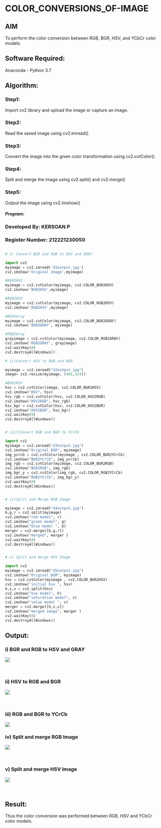 # COLOR_CONVERSIONS_OF-IMAGE
## AIM
To perform the color conversion between RGB, BGR, HSV, and YCbCr color models.

## Software Required:
Anaconda - Python 3.7
## Algorithm:
### Step1:

Import cv2 library and upload the image or capture an image.
</br>

### Step2:

Read the saved image using cv2.imread().


### Step3:

Convert the image into the given color transformation using cv2.cvtColor().<br>

### Step4:

Split and merge the image using cv2.split() and cv2.merge()<br>

### Step5:
Output the image using cv2.imshow()
<br>

##### Program:
### Developed By: KERSOAN P
### Register Number: 212221230050 
```python

# i) Convert BGR and RGB to HSV and GRAY

import cv2
myimage = cv2.imread('d1output.jpg')
cv2.imshow('Original Image',myimage)

#BGR2HSV
myimage = cv2.cvtColor(myimage, cv2.COLOR_BGR2HSV)
cv2.imshow('BGR2HSV',myimage)

#RGB2HSV
myimage = cv2.cvtColor(myimage, cv2.COLOR_RGB2HSV)
cv2.imshow('RGB2HSV',myimage)

#BGR2Gray
myimage = cv2.cvtColor(myimage, cv2.COLOR_BGR2GRAY)
cv2.imshow('BGR2GRAY', myimage)

#RGB2Gray
grayimage = cv2.cvtColor(myimage, cv2.COLOR_RGB2GRAY)
cv2.imshow('RGB2GRAY', grayimage)
cv2.waitKey(0) 
cv2.destroyAllWindows()

# ii)Convert HSV to RGB and BGR

myimage = cv2.imread("d2output.jpg")
image= cv2.resize(myimage, (465,324))

#BGR2HSV
hsv = cv2.cvtColor(image, cv2.COLOR_BGR2HSV)
cv2.imshow("HSV", hsv)
hsv_rgb = cv2.cvtColor(hsv, cv2.COLOR_HSV2RGB)
cv2.imshow("HSV2RGB", hsv_rgb)
hsv_bgr = cv2.cvtColor(hsv, cv2.COLOR_HSV2BGR)
cv2.imshow("HSV2BGR", hsv_bgr)
cv2.waitKey(0)
cv2.destroyAllWindows()


# iii)Convert RGB and BGR to YCrCb

import cv2
myimage = cv2.imread("d3output.jpg")
cv2.imshow("Original_BGR", myimage)
img_ycrcb = cv2.cvtColor(myimage , cv2.COLOR_BGR2YCrCb)
cv2.imshow("BGR2YCrCb", img_ycrcb)
img_rgb = cv2.cvtColor(myimage, cv2.COLOR_BGR2RGB)
cv2.imshow("BGR2RGB", img_rgb)
img_bgr_y = cv2.cvtColor(img_rgb, cv2.COLOR_RGB2YCrCb)
cv2.imshow("RGB2YCrCb", img_bgr_y)
cv2.waitKey(0)
cv2.destroyAllWindows()


# iv)Split and Merge RGB Image

myimage = cv2.imread("d4output.jpg")
b,g,r = cv2.split(myimage)
cv2.imshow("red model", r)
cv2.imshow("green model", g)
cv2.imshow("blue model ", b)
merger = cv2.merge([b,g,r])
cv2.imshow("merged", merger )
cv2.waitKey(0)
cv2.destroyAllWindows()


# v) Split and merge HSV Image

import cv2
myimage = cv2.imread("d5output.jpg")
cv2.imshow("Original_BGR", myimage)
hsv = cv2.cvtColor(myimage , cv2.COLOR_BGR2HSV)
cv2.imshow("initial hsv ", hsv)
h,s,v = cv2.split(hsv)
cv2.imshow("hue model", h)
cv2.imshow("saturation model", s)
cv2.imshow("value model ", v)
merger = cv2.merge([h,s,v])
cv2.imshow("merged image", merger )
cv2.waitKey(0)
cv2.destroyAllWindows()


```
## Output:
### i) BGR and RGB to HSV and GRAY

![](d1output.jpg)

<br>

### ii) HSV to RGB and BGR
![](d2output.jpg)

<br> 

### iii) RGB and BGR to YCrCb
![](d3output.jpg)


### iv) Split and merge RGB Image
![](d4output.jpg)

<br>

### v) Split and merge HSV Image
![](d5output.jpg)

<br>


## Result:
Thus the color conversion was performed between RGB, HSV and YCbCr color models.
